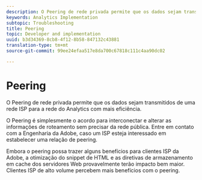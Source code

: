 ```yaml
---
description: O Peering de rede privada permite que os dados sejam transmitidos de uma rede ISP para a rede do Analytics com mais eficiência.
keywords: Analytics Implementation
subtopic: Troubleshooting
title: Peering
topic: Developer and implementation
uuid: b3d34369-8cb8-4f12-8b58-847132c43881
translation-type: tm+mt
source-git-commit: 99ee24efaa517e8da700c67818c111c4aa90dc02

---
```



# Peering

O Peering de rede privada permite que os dados sejam transmitidos de uma rede ISP para a rede do Analytics com mais eficiência.

O Peering é simplesmente o acordo para interconectar e alterar as informações de roteamento sem precisar da rede pública. Entre em contato com a Engenharia da Adobe, caso um ISP esteja interessado em estabelecer uma relação de peering.

Embora o peering possa trazer alguns benefícios para clientes ISP da Adobe, a otimização do snippet de HTML e as diretivas de armazenamento em cache dos servidores Web provavelmente terão impacto bem maior. Clientes ISP de alto volume percebem mais benefícios com o peering.
